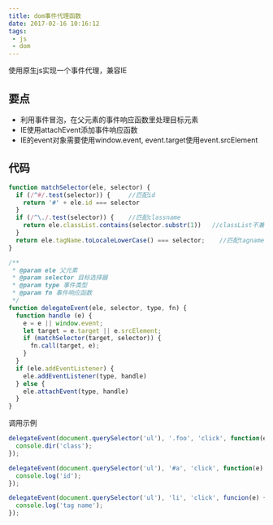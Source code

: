 ```yaml
---
title: dom事件代理函数
date: 2017-02-16 10:16:12
tags:
 - js
 - dom
---
```


使用原生js实现一个事件代理，兼容IE

<!-- more -->

## 要点
+ 利用事件冒泡，在父元素的事件响应函数里处理目标元素
+ IE使用attachEvent添加事件响应函数
+ IE的event对象需要使用window.event, event.target使用event.srcElement

## 代码
``` js
function matchSelector(ele, selector) {
  if (/^#/.test(selector)) {     //匹配id
    return '#' + ele.id === selector
  }
  if (/^\./.test(selector)) {    //匹配classname
    return ele.classList.contains(selector.substr(1))   //classList不兼容IE，此处不是重点
  }
  return ele.tagName.toLocaleLowerCase() === selector;    //匹配tagname
}

/**
 * @param ele 父元素
 * @param selector 目标选择器
 * @param type 事件类型
 * @param fn 事件响应函数
 */
function delegateEvent(ele, selector, type, fn) {
  function handle (e) {
    e = e || window.event;
    let target = e.target || e.srcElement;
    if (matchSelector(target, selector)) {
      fn.call(target, e);
    }
  }
  if (ele.addEventListener) {
    ele.addEventListener(type, handle)
  } else {
    ele.attachEvent(type, handle)
  }
}
```

调用示例
``` js
delegateEvent(document.querySelector('ul'), '.foo', 'click', function(e) {
  console.dir('class');
});

delegateEvent(document.querySelector('ul'), '#a', 'click', function(e) {
  console.log('id');
});

delegateEvent(document.querySelector('ul'), 'li', 'click', funcion(e) {
  console.log('tag name');
});
```
